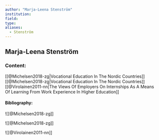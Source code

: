 ```yaml
---
author: "Marja-Leena Stenström"
institution:
field:
type:
aliases:
  - Stenström
---
```


## Marja-Leena Stenström

### Content:
[[@Michelsen2018-zg|Vocational Education In The Nordic Countries]]
[[@Michelsen2018-zg|Vocational Education In The Nordic Countries]]
[[@Virolainen2011-nn|The Views Of Employers On Internships As A Means Of Learning From Work Experience In Higher Education]]

#### Bibliography:

![[@Michelsen2018-zg]]

![[@Michelsen2018-zg]]

![[@Virolainen2011-nn]]